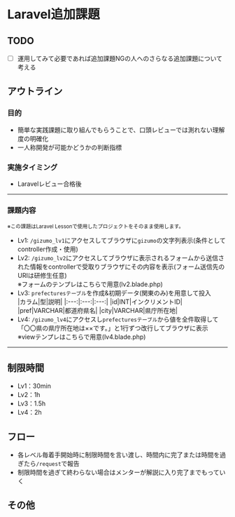 # Laravel追加課題

## TODO
- [ ] 運用してみて必要であれば追加課題NGの人へのさらなる追加課題について考える

## アウトライン
### 目的
- 簡単な実践課題に取り組んでもらうことで、口頭レビューでは測れない理解度の明確化
- 一人称開発が可能かどうかの判断指標

### 実施タイミング
- Laravelレビュー合格後

---

### 課題内容
<small>※この課題はLaravel Lessonで使用したプロジェクトをそのまま使用します。</small>

  - Lv1: `/gizumo_lv1`にアクセスしてブラウザに`gizumo`の文字列表示(条件としてcontroller作成・使用)
  - Lv2: `/gizumo_lv2`にアクセスしてブラウザに表示されるフォームから送信された情報をcontrollerで受取りブラウザにその内容を表示(フォーム送信先のURIは研修生任意)  
    ※フォームのテンプレはこちらで用意(lv2.blade.php)
  - Lv3: `prefecturesテーブル`を作成&初期データ(関東のみ)を用意して投入  
    |カラム|型|説明|
    |:---:|:---:|:---:|
    |id|INT|インクリメントID|
    |pref|VARCHAR|都道府県名|
    |city|VARCHAR|県庁所在地|
  - Lv4: `/gizumo_lv4`にアクセスし`prefecturesテーブル`から値を全件取得して「〇〇県の県庁所在地は××です。」と1行ずつ改行してブラウザに表示  
    ※viewテンプレはこちらで用意(lv4.blade.php)

---

## 制限時間
- Lv1：30min
- Lv2：1h
- Lv3：1.5h
- Lv4：2h

## フロー
- 各レベル毎着手開始時に制限時間を言い渡し、時間内に完了または時間を過ぎたら`/request`で報告
- 制限時間を過ぎて終わらない場合はメンターが解説に入り完了までもっていく

## その他


